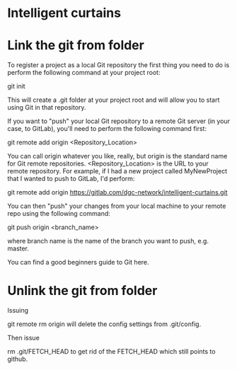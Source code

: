 # Intelligent curtains

# Link the git from folder

To register a project as a local Git repository the first thing you need to do is perform the following command at your project root:

git init

This will create a .git folder at your project root and will allow you to start using Git in that repository.

If you want to "push" your local Git repository to a remote Git server (in your case, to GitLab), you'll need to perform the following command first:

git remote add origin <Repository_Location>

You can call origin whatever you like, really, but origin is the standard name for Git remote repositories. <Repository_Location> is the URL to your remote repository. For example, if I had a new project called MyNewProject that I wanted to push to GitLab, I'd perform:

git remote add origin https://gitlab.com/dgc-network/intelligent-curtains.git

You can then "push" your changes from your local machine to your remote repo using the following command:

git push origin <branch_name>

where branch name is the name of the branch you want to push, e.g. master.

You can find a good beginners guide to Git here.

# Unlink the git from folder

Issuing

git remote rm origin
will delete the config settings from .git/config.

Then issue

rm .git/FETCH_HEAD
to get rid of the FETCH_HEAD which still points to github.